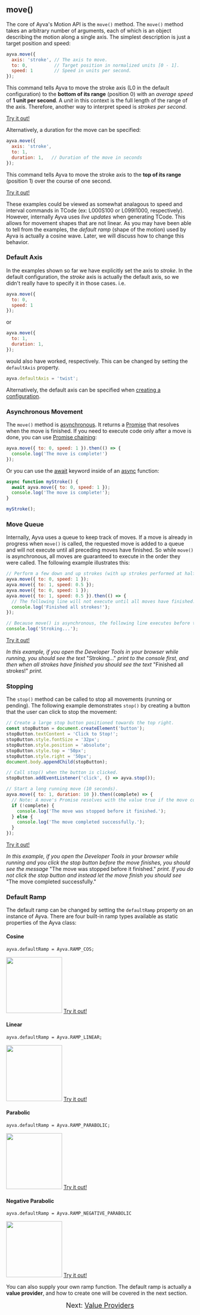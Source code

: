 ## move()
The core of Ayva's Motion API is the ```move()``` method. The ```move()``` method takes an arbitrary number of arguments, each of which is an object describing the motion along a single axis. The simplest description is just a target position and speed:

```javascript
ayva.move({
  axis: 'stroke', // The axis to move.
  to: 0,          // Target position in normalized units [0 - 1].
  speed: 1        // Speed in units per second.
});
```

This command tells Ayva to move the stroke axis (L0 in the default configuration) to the **bottom of its range** (position 0) with an _average speed_ of **1 unit per second**. A _unit_ in this context is the full length of the range of the axis. Therefore, another way to interpret speed is _strokes per second_.

<a href="./tutorial-examples/move-speed.html" target="_blank">Try it out!</a>

Alternatively, a duration for the move can be specified:

```javascript
ayva.move({
  axis: 'stroke',
  to: 1,    
  duration: 1,   // Duration of the move in seconds
});
```

This command tells Ayva to move the stroke axis to the **top of its range** (position 1) over the course of one second.

<a href="./tutorial-examples/move-duration.html" target="_blank">Try it out!</a>

These examples could be viewed as somewhat analagous to speed and interval commands in TCode (ex: L000S100 or L099I1000, respectively). However, internally Ayva uses _live updates_ when generating TCode. This allows for movement shapes that are not linear. As you may have been able to tell from the examples, the _default ramp_ (shape of the motion) used by Ayva is actually a cosine wave. Later, we will discuss how to change this behavior.

### Default Axis

In the examples shown so far we have explicitly set the axis to _stroke_. In the default configuration, the _stroke_ axis is actually the default axis, so we didn't really have to specify it in those cases. i.e.

```javascript
ayva.move({
  to: 0,
  speed: 1
});
```
or
```javascript
ayva.move({
  to: 1,    
  duration: 1,
});
```
would also have worked, respectively. This can be changed by setting the ```defaultAxis``` property.
```javascript
ayva.defaultAxis = 'twist';
```
Alternatively, the default axis can be specified when <a href="./tutorial-configuration.html#custom-configuration" target="_blank">creating a configuration</a>.

### Asynchronous Movement

The ```move()``` method is <a href="https://developer.mozilla.org/en-US/docs/Web/JavaScript/Reference/Statements/async_function" target="_blank">asynchronous</a>. It returns a <a href="https://developer.mozilla.org/en-US/docs/Web/JavaScript/Reference/Global_Objects/Promise" target="_blank">Promise</a> that resolves when the move is finished. If you need to execute code only after a move is done, you can use <a href="https://developer.mozilla.org/en-US/docs/Web/JavaScript/Guide/Using_promises#chaining" target="_blank">Promise chaining</a>:

```javascript
ayva.move({ to: 0, speed: 1 }).then(() => {
  console.log('The move is complete!')
});
```

Or you can use the <a href="https://developer.mozilla.org/en-US/docs/Web/JavaScript/Reference/Operators/await" target="_blank">await</a> keyword inside of an <a href="https://developer.mozilla.org/en-US/docs/Web/JavaScript/Reference/Statements/async_function" target="_blank">async</a> function:


```javascript
async function myStroke() {
  await ayva.move({ to: 0, speed: 1 });
  console.log('The move is complete!');
}

myStroke();
```

### Move Queue

Internally, Ayva uses a queue to keep track of moves. If a move is already in progress when ```move()``` is called, the requested move is added to a queue and will not execute until all preceding moves have finished. So while ```move()``` is asynchronous, all moves are guaranteed to execute in the order they were called. The following example illustrates this:

```javascript
// Perform a few down and up strokes (with up strokes performed at half speed).
ayva.move({ to: 0, speed: 1 });
ayva.move({ to: 1, speed: 0.5 });
ayva.move({ to: 0, speed: 1 });
ayva.move({ to: 1, speed: 0.5 }).then(() => {
  // The following line will not execute until all moves have finished.
  console.log('Finished all strokes!');
});

// Because move() is asynchronous, the following line executes before the moves have finished.
console.log('Stroking...');
```
<a href="./tutorial-examples/move-order.html" target="_blank">Try it out!</a>  

_In this example, if you open the Developer Tools in your browser while running, you should see the text_ "Stroking..." _print to the console first, and then when all strokes have finished you should see the text_ "Finished all strokes!" _print._

### Stopping

The ```stop()``` method can be called to stop all movements (running or pending). The following example demonstrates ```stop()``` by creating a button that the user can click to stop the movement:

```javascript
// Create a large stop button positioned towards the top right.
const stopButton = document.createElement('button');
stopButton.textContent = 'Click to Stop!';
stopButton.style.fontSize = '32px';
stopButton.style.position = 'absolute';
stopButton.style.top = '50px';
stopButton.style.right = '50px';
document.body.appendChild(stopButton);

// Call stop() when the button is clicked.
stopButton.addEventListener('click', () => ayva.stop());

// Start a long running move (10 seconds).
ayva.move({ to: 1, duration: 10 }).then((complete) => {
  // Note: A move's Promise resolves with the value true if the move completed successfully, false otherwise.
  if (!complete) {
    console.log('The move was stopped before it finished.');
  } else {
    console.log('The move completed successfully.');
  }
});
```
<a href="./tutorial-examples/move-stop.html" target="_blank">Try it out!</a>  

_In this example, if you open the Developer Tools in your browser while running and you click the stop button before the move finishes, you should see the message_ "The move was stopped before it finished." _print. If you do not click the stop button and instead let the move finish you should see_ "The move completed successfully."

### Default Ramp

The default ramp can be changed by setting the ```defaultRamp``` property on an instance of Ayva. There are four built-in ramp types available as static properties of the Ayva class:

#### Cosine
```ayva.defaultRamp = Ayva.RAMP_COS;```

<img class="ramp-example" width="150px" src="./images/cos-ramp.png">
<a class="try-it-out" href="./tutorial-examples/move-cos-ramp.html" target="_blank">Try it out!</a>  

#### Linear
```ayva.defaultRamp = Ayva.RAMP_LINEAR;```

<img class="ramp-example" width="150px" src="./images/linear-ramp.png">
<a class="try-it-out" href="./tutorial-examples/move-linear-ramp.html" target="_blank">Try it out!</a>  

#### Parabolic

```ayva.defaultRamp = Ayva.RAMP_PARABOLIC;```

<img class="ramp-example" width="150px" src="./images/parabolic-ramp.png">
<a class="try-it-out"href="./tutorial-examples/move-parabolic-ramp.html" target="_blank">Try it out!</a>  

#### Negative Parabolic

```ayva.defaultRamp = Ayva.RAMP_NEGATIVE_PARABOLIC```

<img class="ramp-example" width="150px" src="./images/negative-parabolic-ramp.png">
<a class="try-it-out" href="./tutorial-examples/move-negative-parabolic-ramp.html" target="_blank">Try it out!</a>  

You can also supply your own ramp function. The default ramp is actually a **value provider**, and how to create one will be covered in the next section.

<div style="text-align: center; font-size: 18px">Next: <a href="./tutorial-motion-api-value-providers.html">Value Providers</a></div>


